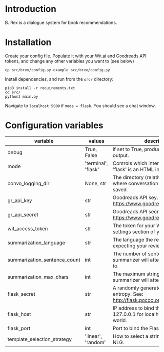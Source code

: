 # Introduction
B. Rex is a dialogue system for book recommendations.

# Installation
Create your config file. Populate it with your Wit.ai and Goodreads API
tokens, and change any other variables you want to (see below)

```
cp src/brex/config.py.example src/brex/config.py
```

Install dependencies, and run from the `src/` directory:

```
pip3 install -r requirements.txt
cd src/
python3 main.py
```

Navigate to `localhost:5000` if `mode = flask`. You should see a chat window.

# Configuration variables

| variable                     | values              | description                                                                                 |
|------------------------------|---------------------|---------------------------------------------------------------------------------------------|
| debug                        | True, False         | if set to True, produces more logging output.                                               |
| mode                         | 'terminal', 'flask' | Controls which interface is used. 'flask' is an HTML interface.                             |
| convo_logging_dir            | None, str           | The directory (relative to main.py) where conversation logs should be saved.                |
| gr_api_key                   | str                 | Goodreads API key. Obtained from https://www.goodreads.com/api/keys                         |
| gr_api_secret                | str                 | Goodreads API secret. Obtained from https://www.goodreads.com/api/keys                      |
| wit_access_token             | str                 | The token for your Wit.ai app. See the settings section of your app.                        |
| summarization_language       | str                 | The language the review summarizer is expecting your review to be in.                       |
| summarization_sentence_count | int                 | The number of sentences the summarizer will attempt to summarize to.                        |
| summarization_max_chars      | int                 | The maximum string length the summarizer will attempt to be under.                          |
| flask_secret                 | str                 | A randomly generated string with high entropy. See: http://flask.pocoo.org/docs/1.0/config/ |
| flask_host                   | str                 | IP address to bind the Flask app to. 127.0.0.1 for localhost, 0.0.0.0 for the world.        |
| flask_port                   | int                 | Port to bind the Flask app to.                                                              |
| template_selection_strategy  | 'linear', 'random'  | How to select a string template for NLG.                                                    |

